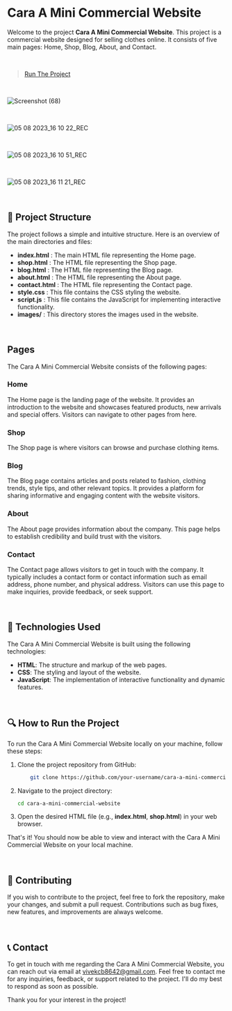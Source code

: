 # Cara A Mini Commercial Website

Welcome to the project **Cara A Mini Commercial Website**. This project is a commercial website designed for selling clothes online. It consists of five main pages: Home, Shop, Blog, About, and Contact.

<br>

> [Run The Project](https://vivek-chhabra.github.io/Cara-A-Mini-Commercial-Website/)

<br>

![Screenshot (68)](https://github.com/vivek-chhabra/Cara-A-Mini-Commercial-Website/assets/105328667/852c7414-1dac-43cf-900f-2b3e36b4c032)

<br>

![05 08 2023_16 10 22_REC](https://github.com/vivek-chhabra/Cara-A-Mini-Commercial-Website/assets/105328667/f32bfa96-6b7c-4653-9450-1f9d4b644a06)

<br>

![05 08 2023_16 10 51_REC](https://github.com/vivek-chhabra/Cara-A-Mini-Commercial-Website/assets/105328667/fb0aa016-b59f-4b37-b20b-d8c2c4be13dc)

<br>

![05 08 2023_16 11 21_REC](https://github.com/vivek-chhabra/Cara-A-Mini-Commercial-Website/assets/105328667/79159861-5211-415d-b543-7edaf9044224)

<br>

## 📑 Project Structure

The project follows a simple and intuitive structure. Here is an overview of the main directories and files:

-  **index.html**  : The main HTML file representing the Home page.
-  **shop.html**  : The HTML file representing the  Shop page.
-  **blog.html**  : The HTML file representing the  Blog page.
-  **about.html**  : The HTML file representing the About page.
-  **contact.html**  : The HTML file representing the Contact page.
-  **style.css**  : This file contains the CSS styling the website.
-  **script.js**  : This file contains the JavaScript for implementing interactive functionality.
-  **images/**  : This directory stores the images used in the website.

<br>

## Pages

The Cara A Mini Commercial Website consists of the following pages:

### Home

The Home page is the landing page of the website. It provides an introduction to the website and showcases featured products, new arrivals and special offers. Visitors can navigate to other pages from here.

### Shop

The Shop page is where visitors can browse and purchase clothing items.

### Blog

The Blog page contains articles and posts related to fashion, clothing trends, style tips, and other relevant topics. It provides a platform for sharing informative and engaging content with the website visitors.

### About

The About page provides information about the company. This page helps to establish credibility and build trust with the visitors.

### Contact

The Contact page allows visitors to get in touch with the company. It typically includes a contact form or contact information such as email address, phone number, and physical address. Visitors can use this page to make inquiries, provide feedback, or seek support.

<br>

## 📱 Technologies Used

The Cara A Mini Commercial Website is built using the following technologies:

- **HTML**: The structure and markup of the web pages.
- **CSS**: The styling and layout of the website.
- **JavaScript**: The implementation of interactive functionality and dynamic features.

<br>

## 🔍 How to Run the Project

To run the Cara A Mini Commercial Website locally on your machine, follow these steps:

1. Clone the project repository from GitHub:
   ```bash
       git clone https://github.com/your-username/cara-a-mini-commercial-website.git
   ```
   
5. Navigate to the project directory: 
      ```bash
      cd cara-a-mini-commercial-website
      ```

7. Open the desired HTML file (e.g., **index.html**, **shop.html**) in your web browser.

That's it! You should now be able to view and interact with the Cara A Mini Commercial Website on your local machine.

<br>

## 🤝 Contributing

If you wish to contribute to the project, feel free to fork the repository, make your changes, and submit a pull request. Contributions such as bug fixes, new features, and improvements are always welcome.

<br>

## 📞 Contact

To get in touch with me regarding the Cara A Mini Commercial Website, you can reach out via email at vivekcb8642@gmail.com. Feel free to contact me for any inquiries, feedback, or support related to the project. I'll do my best to respond as soon as possible.

Thank you for your interest in the project!
